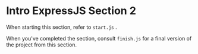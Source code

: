 # Intro ExpressJS Section 2

When starting this section, refer to `start.js` .

When you've completed the section, consult `finish.js` for a final version of the project from this section.
